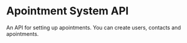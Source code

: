 # Apointment System API

An API for setting up apointments. You can create users, contacts and apointments.